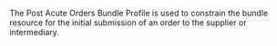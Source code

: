 The Post Acute Orders Bundle Profile is used to constrain the bundle resource for the initial submission of an order to the supplier or intermediary.